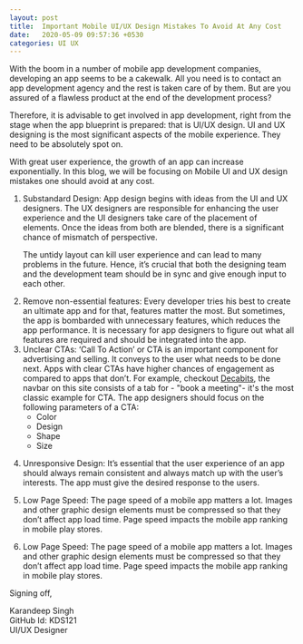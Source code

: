 ```yaml
---
layout: post
title:  Important Mobile UI/UX Design Mistakes To Avoid At Any Cost
date:   2020-05-09 09:57:36 +0530
categories: UI UX
---
```



With the boom in a number of mobile app development companies, developing an app seems to be a cakewalk. All you need is to contact an app development agency and the rest is taken care of by them.
But are you assured of a flawless product at the end of the development process?

Therefore, it is advisable to get involved in app development, right from the stage when the app blueprint is prepared: that is UI/UX design.
UI and UX designing is the most significant aspects of the mobile experience. They need to be absolutely spot on.

With great user experience, the growth of an app can increase exponentially. In this blog, we will be focusing on Mobile UI and UX design mistakes one should avoid at any cost. 

<ol>
<li>Substandard Design: App design begins with ideas from the UI and UX designers. The UX designers are responsible for enhancing the user experience and the UI designers take care of the placement of elements. Once the ideas from both are blended, there is a significant chance of mismatch of perspective.
 
The untidy layout can kill user experience and can lead to many problems in the future. Hence, it’s crucial that both the designing team and the development team should be in sync and give enough input to each other.
</li>
 
<li>
Remove non-essential features: Every developer tries his best to create an ultimate app and for that, features matter the most. But sometimes, the app is bombarded with unnecessary features, which reduces the app performance. It is necessary for app designers to figure out what all features are required and should be integrated into the app.
 </li>

 
<li>
Unclear CTAs: ‘Call To Action’ or CTA is an important component for advertising and selling. It conveys to the user what needs to be done next. Apps with clear CTAs have higher chances of engagement as compared to apps that don’t. For example, checkout <a href="http://www.decabits.com">Decabits</a>, the navbar on this site consists of a tab for - "book a meeting"- it's the most classic example for CTA. The app designers should focus on the following parameters of a CTA:
<ul>
<li> Color</li>
<li> Design</li>
<li> Shape </li>
<li> Size </li>
</ul>
</li>

<li>

Unresponsive Design: It’s essential that the user experience of an app should always remain consistent and always match up with the user’s interests. The app must give the desired response to the users. 

</li>

<li>

Low Page Speed: The page speed of a mobile app matters a lot. Images and other graphic design elements must be compressed so that they don’t affect app load time. Page speed impacts the mobile app ranking in mobile play stores.

</li>

<li>

Low Page Speed: The page speed of a mobile app matters a lot. Images and other graphic design elements must be compressed so that they don’t affect app load time. Page speed impacts the mobile app ranking in mobile play stores.

</li>
</ol>

Signing off,

Karandeep Singh
<br>GitHub Id: KDS121
<br>UI/UX Designer




